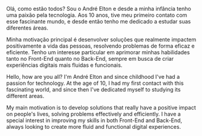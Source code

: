 Olá, como estão todos? Sou o André Elton e desde a minha infância tenho uma paixão pela tecnologia. Aos 10 anos, tive meu primeiro contato com esse fascinante mundo, e desde então tenho me dedicado a estudar suas diferentes áreas.

Minha motivação principal é desenvolver soluções que realmente impactem positivamente a vida das pessoas, resolvendo problemas de forma eficaz e eficiente. Tenho um interesse particular em aprimorar minhas habilidades tanto no Front-End quanto no Back-End, sempre em busca de criar experiências digitais mais fluidas e funcionais.


Hello, how are you all? I'm André Elton and since childhood I've had a passion for technology. At the age of 10, I had my first contact with this fascinating world, and since then I've dedicated myself to studying its different areas.

My main motivation is to develop solutions that really have a positive impact on people's lives, solving problems effectively and efficiently. I have a special interest in improving my skills in both Front-End and Back-End, always looking to create more fluid and functional digital experiences.


